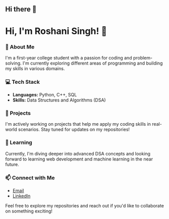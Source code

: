## Hi there 👋
# Hi, I'm Roshani Singh! 👋

### 🌟 About Me
I'm a first-year college student with a passion for coding and problem-solving. I'm currently exploring different areas of programming and building my skills in various domains.

### 💻 Tech Stack
- **Languages:** Python, C++, SQL
- **Skills:** Data Structures and Algorithms (DSA)

### 🚀 Projects
I'm actively working on projects that help me apply my coding skills in real-world scenarios. Stay tuned for updates on my repositories!

### 🌱 Learning
Currently, I'm diving deeper into advanced DSA concepts and looking forward to learning web development and machine learning in the near future.

### 📫 Connect with Me
- [Email](roshanisingh7900@gmail.com)
- [LinkedIn](https://www.linkedin.com/in/roshani-singh-143440323)

Feel free to explore my repositories and reach out if you'd like to collaborate on something exciting!
<!--
**Roshani1416/Roshani1416** is a ✨ _special_ ✨ repository because its `README.md` (this file) appears on your GitHub profile.

Here are some ideas to get you started:

- 🔭 I’m currently working on ...
- 🌱 I’m currently learning ...
- 👯 I’m looking to collaborate on ...
- 🤔 I’m looking for help with ...
- 💬 Ask me about ...
- 📫 How to reach me: ...
- 😄 Pronouns: ...
- ⚡ Fun fact: ...
-->
